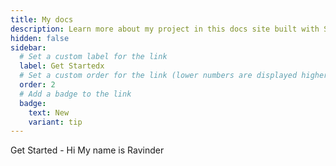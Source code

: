 ```yaml
---
title: My docs
description: Learn more about my project in this docs site built with Starlight.
hidden: false
sidebar:
  # Set a custom label for the link
  label: Get Startedx
  # Set a custom order for the link (lower numbers are displayed higher up)
  order: 2
  # Add a badge to the link
  badge:
    text: New
    variant: tip
---
```



Get Started - Hi My name is Ravinder